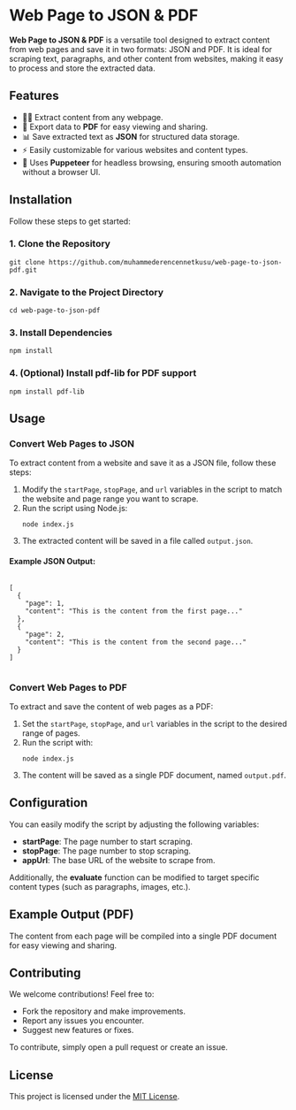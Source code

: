 
  <h1>Web Page to JSON & PDF</h1>

  <p><strong>Web Page to JSON & PDF</strong> is a versatile tool designed to extract content from web pages and save it in two formats: JSON and PDF. It is ideal for scraping text, paragraphs, and other content from websites, making it easy to process and store the extracted data.</p>

  <h2>Features</h2>
  <ul>
    <li>🧑‍💻 Extract content from any webpage.</li>
    <li>📄 Export data to <strong>PDF</strong> for easy viewing and sharing.</li>
    <li>📊 Save extracted text as <strong>JSON</strong> for structured data storage.</li>
    <li>⚡ Easily customizable for various websites and content types.</li>
    <li>🚀 Uses <strong>Puppeteer</strong> for headless browsing, ensuring smooth automation without a browser UI.</li>
  </ul>

  <h2>Installation</h2>
  <p>Follow these steps to get started:</p>

  <h3>1. Clone the Repository</h3>
  <pre><code>git clone https://github.com/muhammederencennetkusu/web-page-to-json-pdf.git</code></pre>

  <h3>2. Navigate to the Project Directory</h3>
  <pre><code>cd web-page-to-json-pdf</code></pre>

  <h3>3. Install Dependencies</h3>
  <pre><code>npm install</code></pre>

  <h3>4. (Optional) Install <strong>pdf-lib</strong> for PDF support</h3>
  <pre><code>npm install pdf-lib</code></pre>

  <h2>Usage</h2>
  <h3>Convert Web Pages to JSON</h3>
  <p>To extract content from a website and save it as a JSON file, follow these steps:</p>

  <ol>
    <li>Modify the <code>startPage</code>, <code>stopPage</code>, and <code>url</code> variables in the script to match the website and page range you want to scrape.</li>
    <li>Run the script using Node.js:
      <pre><code>node index.js</code></pre>
    </li>
    <li>The extracted content will be saved in a file called <code>output.json</code>.</li>
  </ol>

  <h4>Example JSON Output:</h4>
  <pre><code>
[
  {
    "page": 1,
    "content": "This is the content from the first page..."
  },
  {
    "page": 2,
    "content": "This is the content from the second page..."
  }
]
  </code></pre>

  <h3>Convert Web Pages to PDF</h3>
  <p>To extract and save the content of web pages as a PDF:</p>

  <ol>
    <li>Set the <code>startPage</code>, <code>stopPage</code>, and <code>url</code> variables in the script to the desired range of pages.</li>
    <li>Run the script with:
      <pre><code>node index.js</code></pre>
    </li>
    <li>The content will be saved as a single PDF document, named <code>output.pdf</code>.</li>
  </ol>

  <h2>Configuration</h2>
  <p>You can easily modify the script by adjusting the following variables:</p>
  <ul>
    <li><strong>startPage</strong>: The page number to start scraping.</li>
    <li><strong>stopPage</strong>: The page number to stop scraping.</li>
    <li><strong>appUrl</strong>: The base URL of the website to scrape from.</li>
  </ul>

  <p>Additionally, the <strong>evaluate</strong> function can be modified to target specific content types (such as paragraphs, images, etc.).</p>

  <h2>Example Output (PDF)</h2>
  <p>The content from each page will be compiled into a single PDF document for easy viewing and sharing.</p>

  <h2>Contributing</h2>
  <p>We welcome contributions! Feel free to:</p>
  <ul>
    <li>Fork the repository and make improvements.</li>
    <li>Report any issues you encounter.</li>
    <li>Suggest new features or fixes.</li>
  </ul>
  <p>To contribute, simply open a pull request or create an issue.</p>

  <h2>License</h2>
  <p>This project is licensed under the <a href="LICENSE" target="_blank">MIT License</a>.</p>
</body>
</html>
